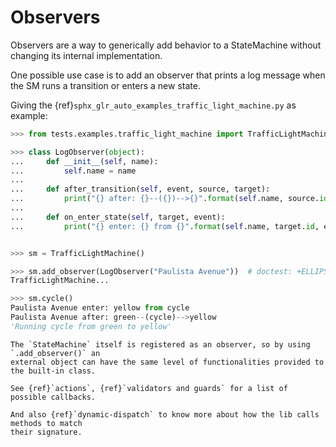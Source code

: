 
# Observers

Observers are a way to generically add behavior to a StateMachine without
changing its internal implementation.

One possible use case is to add an observer that prints a log message when the SM runs a
transition or enters a new state.

Giving the {ref}`sphx_glr_auto_examples_traffic_light_machine.py` as example:


```py
>>> from tests.examples.traffic_light_machine import TrafficLightMachine

>>> class LogObserver(object):
...     def __init__(self, name):
...         self.name = name
...
...     def after_transition(self, event, source, target):
...         print("{} after: {}--({})-->{}".format(self.name, source.id, event, target.id))
...
...     def on_enter_state(self, target, event):
...         print("{} enter: {} from {}".format(self.name, target.id, event))


>>> sm = TrafficLightMachine()

>>> sm.add_observer(LogObserver("Paulista Avenue"))  # doctest: +ELLIPSIS
TrafficLightMachine...

>>> sm.cycle()
Paulista Avenue enter: yellow from cycle
Paulista Avenue after: green--(cycle)-->yellow
'Running cycle from green to yellow'

```

```{hint}
The `StateMachine` itself is registered as an observer, so by using `.add_observer()` an
external object can have the same level of functionalities provided to the built-in class.
```

```{seealso}
See {ref}`actions`, {ref}`validators and guards` for a list of possible callbacks.

And also {ref}`dynamic-dispatch` to know more about how the lib calls methods to match
their signature.
```
